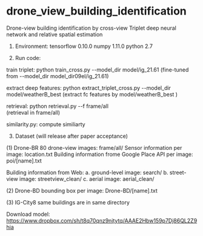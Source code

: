 # drone_view_building_identification
Drone-view building identification by cross-view Triplet deep neural network and relative spatial estimation

1. Environment: 
tensorflow 0.10.0
numpy 1.11.0
python 2.7

2. Run code:

train triplet:
python train_cross.py --model_dir model/ig_21.61 
(fine-tuned from --model_dir model_dir09el/ig_21.61)

extract deep features:
python extract_triplet_cross.py --model_dir model/weatherB_best 
(extract fc features by model/weatherB_best )

retrieval:
python retrieval.py --f frame/all  
(retrieval in frame/all)

similarity.py: compute similiarty

3. Dataset (will release after paper acceptance)

(1) Drone-BR
80 drone-view images: frame/all/
Sensor information per image: location.txt
Building information frome Google Place API per image: poi/[name].txt

Building information from Web:
a. ground-level image: search/
b. street-view image: streetview_clean/
c. aerial image: aerial_clean/

(2) Drone-BD
bounding box per image: Drone-BD/[name].txt

(3) IG-City8
same buildings are in same directory

Download model:
https://www.dropbox.com/sh/t8q70qnz9njtytq/AAAE2Hbw159p7Dj86QL2Z9hia

